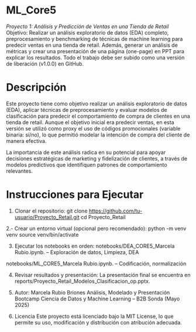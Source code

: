 # ML_Core5
*Proyecto 1: Análisis y Predicción de Ventas en una Tienda de Retail*
Objetivo: Realizar un análisis exploratorio de datos (EDA) completo, preprocesamiento y benchmarking de técnicas de machine learning para predecir ventas en una tienda de retail. Además, generar un análisis de métricas y crear una presentación de una página (one-page) en PPT para explicar los resultados. Todo el trabajo debe ser subido como una versión de liberación (v1.0.0) en GitHub.


# Descripción
Este proyecto tiene como objetivo realizar un análisis exploratorio de datos (EDA), aplicar técnicas de preprocesamiento y evaluar modelos de clasificación para predecir el comportamiento de compra de clientes en una tienda de retail. Aunque el objetivo inicial era predecir ventas, en esta versión se utilizó como proxy el uso de códigos promocionales (variable binaria: sí/no), lo que permitió modelar la intención de compra del cliente de manera efectiva.

La importancia de este análisis radica en su potencial para apoyar decisiones estratégicas de marketing y fidelización de clientes, a través de modelos predictivos que identifiquen patrones de comportamiento relevantes.

 # Instrucciones para Ejecutar
 1. Clonar el repositorio:
 git clone https://github.com/tu-usuario/Proyecto_Retail.git
cd Proyecto_Retail

2.- Crear un entorno virtual (opcional pero recomendado):
python -m venv venv
source venv/bin/activate

3. Ejecutar los notebooks en orden:
notebooks/DEA_CORE5_Marcela Rubio.ipynb. – Exploración de datos, Limpieza, DEA

notebooks/ML_CORE5_Marcela Rubio.ipynb. – Codificación, normalización

4. Revisar resultados y presentación:
La presentación final se encuentra en
reports/Proyecto_Retail_Modelos_Clasificacion_op.pptx.


5. Autor:
Marcela Rubio Briones
Análisis, Modelado y Presentación
Bootcamp Ciencia de Datos y Machine Learning – B2B Sonda (Mayo 2025)

6. Licencia
Este proyecto está licenciado bajo la MIT License, lo que permite su uso, modificación y distribución con atribución adecuada.
 
 
 

